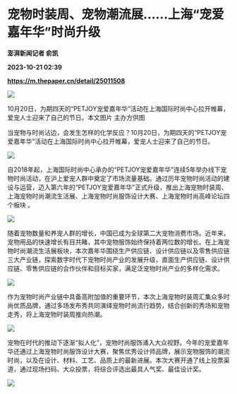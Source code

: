 # 宠物时装周、宠物潮流展……上海“宠爱嘉年华”时尚升级
**澎湃新闻记者 俞凯**

**2023-10-21 02:39**

**https://m.thepaper.cn/detail/25011508**

![](https://imagecloud.thepaper.cn/thepaper/image/275/44/961.JPG)

10月20日，为期四天的“PETJOY宠爱嘉年华”活动在上海国际时尚中心拉开帷幕，爱宠人士迎来了自己的节日。本文图片 主办方供图

当宠物与时尚沾边，会发生怎样的化学反应？10月20日，为期四天的“PETJOY宠爱嘉年华”活动在上海国际时尚中心拉开帷幕，爱宠人士迎来了自己的节日。

![](https://imagecloud.thepaper.cn/thepaper/image/275/44/960.JPG)

自2018年起，上海国际时尚中心承办的“PETJOY宠爱嘉年华”连续5年举办线下宠物时尚活动，在沪上爱宠人群中奠定了市场流量基础。通过历年宠物时尚活动的建设与运营，迈入第六年的“PETJOY宠爱嘉年华”正式升级，推出上海宠物时装周、上海宠物时尚潮流生活展、上海宠物时尚服饰设计大赛、上海宠物时尚高峰论坛四个板块 。

![](https://imagecloud.thepaper.cn/thepaper/image/275/44/959.JPG)

随着宠物数量和养宠人群的增长，中国已成为全球第二大宠物消费市场。近年来，宠物用品的快速增长有目共睹，其中宠物服饰始终保持着两位数的增长。在上海宠物时尚潮流生活展板块，本次嘉年华围绕生产供应链、设计供应链以及零售供应链三大产业链，探索数字时代下宠物时尚产业的发展升级，直面生产供应链、设计供应链、零售供应链的合作伙伴和目标买家，满足泛宠物时尚产业的多样化需求。

![](https://imagecloud.thepaper.cn/thepaper/image/275/44/958.JPG)

作为宠物时尚产业链中具备高附加值的重要环节，本次上海宠物时装周汇集众多时尚优质品牌，通过多场发布秀共同演绎宠物时尚流行趋势，结合创新的秀场和宠物走秀，将上海宠物时装周推向热潮。

![](https://imagecloud.thepaper.cn/thepaper/image/275/44/957.JPG)

宠物在时代的推动下逐渐“拟人化”，宠物时尚服饰涌入大众视野。今年的宠爱嘉年华还通过上海宠物时尚服饰设计大赛，聚焦优秀设计师品牌，展示宠物服饰的潮流时尚，以及在设计、材料、工艺、品质上的最新进展。本次大赛开通了线上投票渠道，通过现场扫码、大众投票，将综合评选出最具人气奖、最佳设计奖。

![](https://imagecloud.thepaper.cn/thepaper/image/275/44/956.JPG)